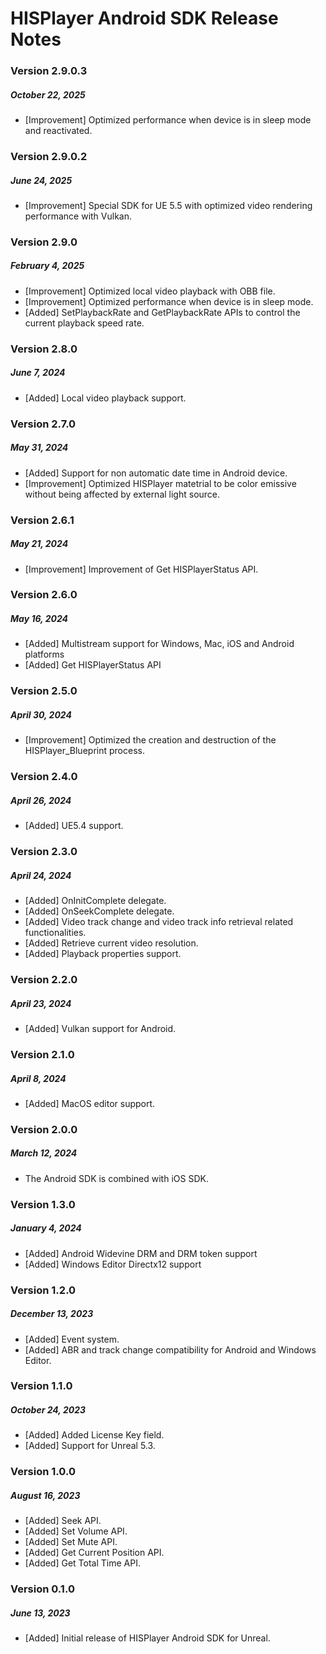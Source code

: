 # HISPlayer Android SDK Release Notes
### Version 2.9.0.3
##### October 22, 2025
- [Improvement] Optimized performance when device is in sleep mode and reactivated.

### Version 2.9.0.2
##### June 24, 2025
- [Improvement] Special SDK for UE 5.5 with optimized video rendering performance with Vulkan.

### Version 2.9.0
##### February 4, 2025
- [Improvement] Optimized local video playback with OBB file.
- [Improvement] Optimized performance when device is in sleep mode.
- [Added] SetPlaybackRate and GetPlaybackRate APIs to control the current playback speed rate.

### Version 2.8.0
##### June 7, 2024
- [Added] Local video playback support.

### Version 2.7.0
##### May 31, 2024
- [Added] Support for non automatic date time in Android device.
- [Improvement] Optimized HISPlayer matetrial to be color emissive without being affected by external light source.

### Version 2.6.1
##### May 21, 2024
- [Improvement] Improvement of Get HISPlayerStatus API.

### Version 2.6.0
##### May 16, 2024
- [Added] Multistream support for Windows, Mac, iOS and Android platforms
- [Added] Get HISPlayerStatus API

### Version 2.5.0
##### April 30, 2024
- [Improvement] Optimized the creation and destruction of the HISPlayer_Blueprint process.

### Version 2.4.0
##### April 26, 2024
- [Added] UE5.4 support.

### Version 2.3.0
##### April 24, 2024
- [Added] OnInitComplete delegate.
- [Added] OnSeekComplete delegate.
- [Added] Video track change and video track info retrieval related functionalities.
- [Added] Retrieve current video resolution.
- [Added] Playback properties support.

### Version 2.2.0
##### April 23, 2024
- [Added] Vulkan support for Android.

### Version 2.1.0
##### April 8, 2024
- [Added] MacOS editor support.

### Version 2.0.0
##### March 12, 2024
- The Android SDK is combined with iOS SDK.

### Version 1.3.0
##### January 4, 2024
- [Added] Android Widevine DRM and DRM token support
- [Added] Windows Editor Directx12 support

### Version 1.2.0
##### December 13, 2023
- [Added] Event system.
- [Added] ABR and track change compatibility for Android and Windows Editor.

### Version 1.1.0
##### October 24, 2023
- [Added] Added License Key field.
- [Added] Support for Unreal 5.3.

### Version 1.0.0
##### August 16, 2023
- [Added] Seek API.
- [Added] Set Volume API.
- [Added] Set Mute API.
- [Added] Get Current Position API.
- [Added] Get Total Time API.

### Version 0.1.0
##### June 13, 2023
- [Added] Initial release of HISPlayer Android SDK for Unreal.
